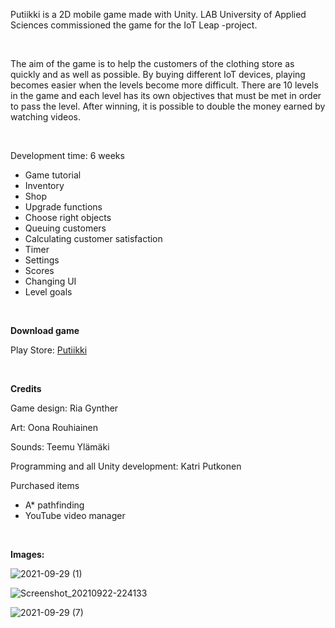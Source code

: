 Putiikki is a 2D mobile game made with Unity. LAB University of Applied Sciences commissioned the game for the IoT Leap -project.

$~$

The aim of the game is to help the customers of the clothing store as quickly and as well as possible. By buying different IoT devices, playing becomes easier when the levels become more difficult. There are 10 levels in the game and each level has its own objectives that must be met in order to pass the level. After winning, it is possible to double the money earned by watching videos.

$~$

Development time: 6 weeks
- Game tutorial
- Inventory
- Shop
- Upgrade functions
- Choose right objects
- Queuing customers
- Calculating customer satisfaction
- Timer
- Settings
- Scores
- Changing UI
- Level goals

$~$

**Download game**

Play Store: [Putiikki](https://play.google.com/store/apps/details?id=com.LABGames.IoTgame&hl=en_US&gl=US)

$~$

**Credits**

Game design: Ria Gynther

Art: Oona Rouhiainen

Sounds: Teemu Ylämäki

Programming and all Unity development: Katri Putkonen

Purchased items
- A* pathfinding
- YouTube video manager

$~$

**Images:**

![2021-09-29 (1)](https://user-images.githubusercontent.com/49474727/197757079-2cd96969-e314-4afd-9afd-19ab371ad6e9.png)

![Screenshot_20210922-224133](https://user-images.githubusercontent.com/49474727/197757169-2dc2449d-6b75-4795-9d8d-a6fba4d0e4ed.png)

![2021-09-29 (7)](https://user-images.githubusercontent.com/49474727/197757140-e9edeac7-c20b-4741-8141-d35abb80bfa0.png)
